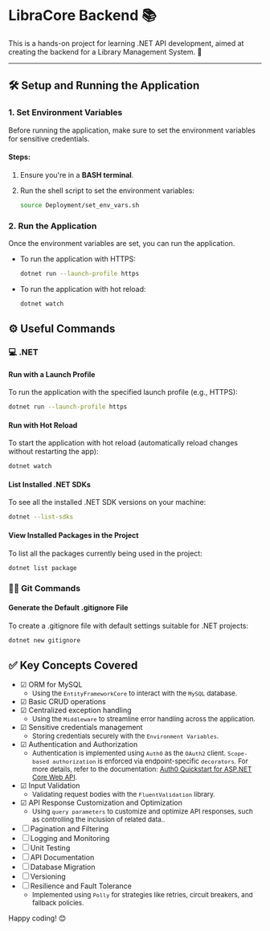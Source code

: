 # LibraCore Backend 📚

This is a hands-on project for learning .NET API development, aimed at creating the backend for a Library Management System. 🚀

---

## 🛠️ Setup and Running the Application

### 1. Set Environment Variables

Before running the application, make sure to set the environment variables for sensitive credentials.

#### Steps:

1. Ensure you're in a **BASH terminal**.

2. Run the shell script to set the environment variables:
   ```bash
   source Deployment/set_env_vars.sh
   ```

### 2. Run the Application
Once the environment variables are set, you can run the application.

- To run the application with HTTPS:
   ```bash
   dotnet run --launch-profile https
   ```
- To run the application with hot reload:
   ```bash
   dotnet watch
   ```

## ⚙️ Useful Commands

### 💻 .NET

#### Run with a Launch Profile

To run the application with the specified launch profile (e.g., HTTPS):

```bash
dotnet run --launch-profile https
```

#### Run with Hot Reload

To start the application with hot reload (automatically reload changes without restarting the app):

```bash
dotnet watch
```

#### List Installed .NET SDKs

To see all the installed .NET SDK versions on your machine:

```bash
dotnet --list-sdks
```

#### View Installed Packages in the Project

To list all the packages currently being used in the project:

```bash
dotnet list package
```

### 🧑‍💻 Git Commands

#### Generate the Default .gitignore File

To create a .gitignore file with default settings suitable for .NET projects:

```bash
dotnet new gitignore
```

## ✅ Key Concepts Covered
- ☑︎ ORM for MySQL
  - <span style="font-size:13px;">Using the `EntityFrameworkCore` to interact with the `MySQL` database.</span>
- ☑︎ Basic CRUD operations
- ☑︎ Centralized exception handling
  - <span style="font-size:13px;">Using the `Middleware` to streamline error handling across the application.</span>
- ☑︎ Sensitive credentials management
  - <span style="font-size:13px;">Storing credentials securely with the `Environment Variables`.</span>
- ☑︎ Authentication and Authorization
  - <span style="font-size:13px;">Authentication is implemented using `Auth0` as the `OAuth2` client. `Scope-based authorization` is enforced via endpoint-specific `decorators`. For more details, refer to the documentation: <a href="https://auth0.com/docs/quickstart/backend/aspnet-core-webapi/interactive?download=true">Auth0 Quickstart for ASP.NET Core Web API</a>.</span>
- ☑︎ Input Validation
  - <span style="font-size:13px;">Validating request bodies with the `FluentValidation` library.</span>
- ☑︎ API Response Customization and Optimization
  - <span style="font-size:13px;">Using `query parameters` to customize and optimize API responses, such as controlling the inclusion of related data..</span>
- ☐ Pagination and Filtering
- ☐ Logging and Monitoring
- ☐ Unit Testing
- ☐ API Documentation
- ☐ Database Migration
- ☐ Versioning
- ☐ Resilience and Fault Tolerance
  - <span style="font-size:13px;">Implemented using `Polly` for strategies like retries, circuit breakers, and fallback policies.</span>

Happy coding! 😊